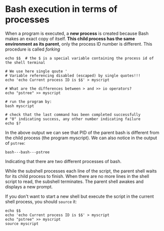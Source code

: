 # Bash execution in terms of processes 

When a program is executed, a **new process** is created because Bash makes an exact copy of itself. **This child process has the same environment as its parent**, only the process ID
number is different. This procedure is called *forking*

```shell
echo $$  # the $ is a special variable containing the process id of the shell terminal

# We use here single qoute ' 
# Variable referencing disabled (escaped) by single quotes!!!
echo 'echo Current process ID is $$' > myscript

# What are the differences between > and >> io operators? 
echo "pstree" >> myscript

# run the program by:
bash myscript

# check that the last command has been completed successfully
# "0" indicating success, any other number indicating failure
echo $?
```

In the above output we can see that PID of the parent bash is different from the child process (the program myscript). We can also notice in the output of `pstree`:
```text
bash---bash---pstree
```
Indicating that there are two different processes of bash.

While the subshell processes each line of the script, the parent shell waits for its child process to finish. When
there are no more lines in the shell script to read, the subshell terminates. The parent shell awakes and
displays a new prompt.

If you don't want to start a new shell but execute the script in the current shell process, you should `source` it:

```shell
echo $$
echo 'echo Current process ID is $$' > myscript
echo "pstree" >> myscript
source myscript
```

